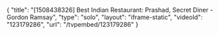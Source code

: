 {
    "title": "[1508438326] Best Indian Restaurant: Prashad, Secret Diner - Gordon Ramsay",
    "type": "solo",
    "layout": "iframe-static",
    "videoId": "123179286",
    "url": "\/tvpembed\/123179286"
}